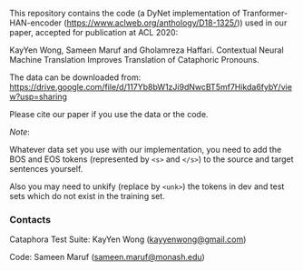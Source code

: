 This repository contains the code (a DyNet implementation of Tranformer-HAN-encoder (https://www.aclweb.org/anthology/D18-1325/)) used in our paper, accepted for publication at ACL 2020:

KayYen Wong, Sameen Maruf and Gholamreza Haffari. Contextual Neural Machine Translation Improves Translation of Cataphoric Pronouns. 

The data can be downloaded from: https://drive.google.com/file/d/117Yb8bW1zJi9dNwcBT5mf7Hikda6fybY/view?usp=sharing 

Please cite our paper if you use the data or the code. 

*Note*:

Whatever data set you use with our implementation, you need to add the BOS and EOS tokens (represented by `<s>` and `</s>`) to the source and target sentences yourself.

Also you may need to unkify (replace by `<unk>`) the tokens in dev and test sets which do not exist in the training set.

### Contacts

Cataphora Test Suite: KayYen Wong (kayyenwong@gmail.com)

Code: Sameen Maruf (sameen.maruf@monash.edu)
